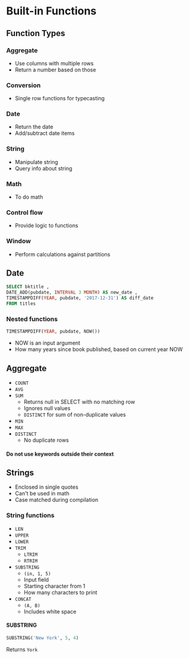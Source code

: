 # Built-in Functions
## Function Types
### Aggregate
* Use columns with multiple rows
* Return a number based on those
### Conversion
* Single row functions for typecasting
### Date
* Return the date
* Add/subtract date items
### String
* Manipulate string
* Query info about string
### Math
* To do math
### Control flow
* Provide logic to functions
### Window
* Perform calculations against partitions
## Date
```sql
SELECT bktitle , 
DATE_ADD(pubdate, INTERVAL 3 MONTH) AS new_date , 
TIMESTAMPDIFF(YEAR, pubdate, '2017-12-31') AS diff_date
FROM titles
```
### Nested functions
```sql
TIMESTAMPDIFF(YEAR, pubdate, NOW())
```
* NOW is an input argument
* How many years since book published, based on current year NOW
## Aggregate
* `COUNT`
* `AVG`
* `SUM`
    * Returns null in SELECT with no matching row
    * Ignores null values
    * `DISTINCT` for sum of non-duplicate values
* `MIN`
* `MAX`
* `DISTINCT`
    * No duplicate rows
#### Do not use keywords outside their context
## Strings
* Enclosed in single quotes
* Can't be used in math
* Case matched during compilation
### String functions
* `LEN`
* `UPPER`
* `LOWER`
* `TRIM`
    * `LTRIM`
    * `RTRIM`
* `SUBSTRING`
    * `(in, 1, 5)`
    * Input field
    * Starting character from 1
    * How many characters to print
* `CONCAT`
    * `(A, B)`
    * Includes white space
#### SUBSTRING
```sql
SUBSTRING('New York', 5, 4)
```
Returns `York`
